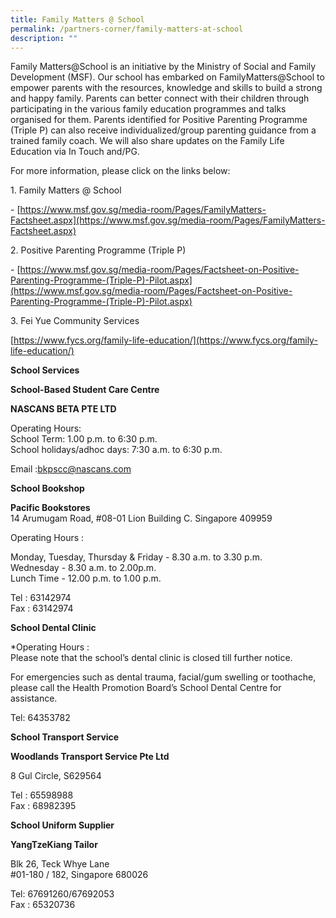 ```yaml
---
title: Family Matters @ School
permalink: /partners-corner/family-matters-at-school
description: ""
---
```

Family Matters@School is an initiative by the Ministry of Social and Family Development (MSF). Our school has embarked on FamilyMatters@School to empower parents with the resources, knowledge and skills to build a strong and happy family. Parents can better connect with their children through participating in the various family education programmes and talks organised for them. Parents identified for Positive Parenting Programme (Triple P) can also receive individualized/group parenting guidance from a trained family coach. We will also share updates on the Family Life Education via In Touch and/PG.

For more information, please click on the links below:

1\. Family Matters @ School

\- [https://www.msf.gov.sg/media-room/Pages/FamilyMatters-Factsheet.aspx](https://www.msf.gov.sg/media-room/Pages/FamilyMatters-Factsheet.aspx)

2\. Positive Parenting Programme (Triple P)

\- [https://www.msf.gov.sg/media-room/Pages/Factsheet-on-Positive-Parenting-Programme-(Triple-P)-Pilot.aspx](https://www.msf.gov.sg/media-room/Pages/Factsheet-on-Positive-Parenting-Programme-(Triple-P)-Pilot.aspx)

3\. Fei Yue Community Services

[https://www.fycs.org/family-life-education/](https://www.fycs.org/family-life-education/)

**School Services**

**School-Based Student Care Centre**

**NASCANS BETA PTE LTD**

Operating Hours:  
School Term: 1.00 p.m. to 6:30 p.m.  
School holidays/adhoc days: 7:30 a.m. to 6:30 p.m. 

  
Email :[bkpscc@nascans.com](mailto:bkpscc@nascans.com)

  
  

**School Bookshop** 

**Pacific Bookstores**  
14 Arumugam Road, #08-01 Lion Building C. Singapore 409959

Operating Hours :

Monday, Tuesday, Thursday & Friday - 8.30 a.m. to 3.30 p.m.  
Wednesday - 8.30 a.m. to 2.00p.m.   
Lunch Time - 12.00 p.m. to 1.00 p.m.  
  
Tel : 63142974  
Fax : 63142974

**School Dental Clinic**

\*Operating Hours :  
Please note that the school’s dental clinic is closed till further notice.

For emergencies such as dental trauma, facial/gum swelling or toothache, please call the Health Promotion Board’s School Dental Centre for assistance.

Tel: 64353782  
  
  

**School Transport Service**

**Woodlands Transport Service Pte Ltd**

8 Gul Circle, S629564

Tel : 65598988  
Fax : 68982395

**School Uniform Supplier**

**YangTzeKiang Tailor**

Blk 26, Teck Whye Lane  
#01-180 / 182, Singapore 680026

Tel: 67691260/67692053  
Fax : 65320736